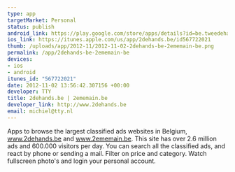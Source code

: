 ```yaml
--- 
type: app
targetMarket: Personal
status: publish
android_link: https://play.google.com/store/apps/details?id=be.tweedehands.m
ios_link: https://itunes.apple.com/us/app/2dehands.be/id567722021
thumb: /uploads/app/2012-11/2012-11-02-2dehands-be-2ememain-be.png
permalink: /app/2dehands-be-2ememain-be
devices: 
- ios
- android
itunes_id: "567722021"
date: 2012-11-02 13:56:42.307156 +00:00
developer: TTY
title: 2dehands.be | 2ememain.be
developer_link: http://www.2dehands.be
email: michiel@tty.nl
---
```


Apps to browse the largest classified ads websites in Belgium, www.2dehands.be and www.2ememain.be. This site has over 2.6 million ads and 600.000 visitors per day. You can search all the classified ads, and react by phone or sending a mail. Filter on price and category. Watch fullscreen photo's and login your personal account. 
